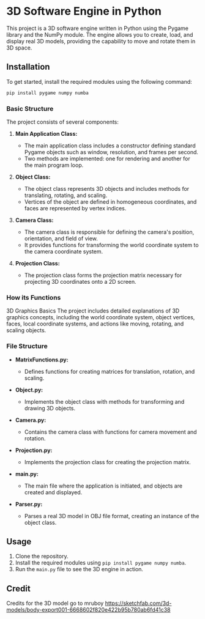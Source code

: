 # 3D Software Engine in Python

This project is a 3D software engine written in Python using the Pygame library and the NumPy module. The engine allows you to create, load, and display real 3D models, providing the capability to move and rotate them in 3D space.

## Installation

To get started, install the required modules using the following command:

```bash
pip install pygame numpy numba
```

### Basic Structure

The project consists of several components:

1. **Main Application Class:**
   - The main application class includes a constructor defining standard Pygame objects such as window, resolution, and frames per second.
   - Two methods are implemented: one for rendering and another for the main program loop.

2. **Object Class:**
   - The object class represents 3D objects and includes methods for translating, rotating, and scaling.
   - Vertices of the object are defined in homogeneous coordinates, and faces are represented by vertex indices.

3. **Camera Class:**
   - The camera class is responsible for defining the camera's position, orientation, and field of view.
   - It provides functions for transforming the world coordinate system to the camera coordinate system.

4. **Projection Class:**
   - The projection class forms the projection matrix necessary for projecting 3D coordinates onto a 2D screen.

### How its Functions

3D Graphics Basics
The project includes detailed explanations of 3D graphics concepts, including the world coordinate system, object vertices, faces, local coordinate systems, and actions like moving, rotating, and scaling objects.

### File Structure

- **MatrixFunctions.py:**
  - Defines functions for creating matrices for translation, rotation, and scaling.

- **Object.py:**
  - Implements the object class with methods for transforming and drawing 3D objects.

- **Camera.py:**
  - Contains the camera class with functions for camera movement and rotation.

- **Projection.py:**
  - Implements the projection class for creating the projection matrix.

- **main.py:**
  - The main file where the application is initiated, and objects are created and displayed.

- **Parser.py:**
  - Parses a real 3D model in OBJ file format, creating an instance of the object class.

## Usage

1. Clone the repository.
2. Install the required modules using `pip install pygame numpy numba`.
3. Run the `main.py` file to see the 3D engine in action.

## Credit

Credits for the 3D model go to mruboy
https://sketchfab.com/3d-models/body-export001-6668602f820e422b95b780ab6fd41c38